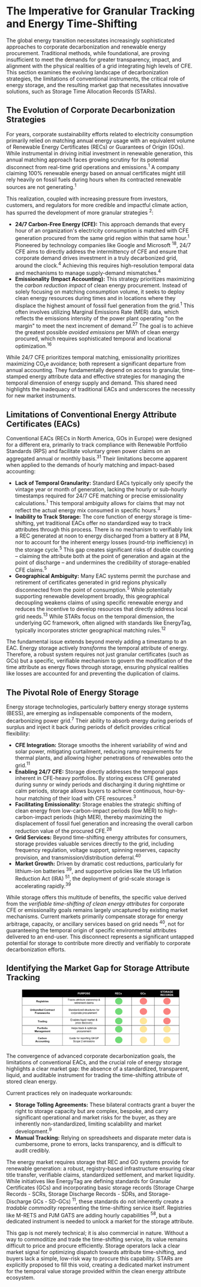 # The Imperative for Granular Tracking and Energy Time-Shifting

The global energy transition necessitates increasingly sophisticated approaches to corporate decarbonization and renewable energy procurement. Traditional methods, while foundational, are proving insufficient to meet the demands for greater transparency, impact, and alignment with the physical realities of a grid integrating high levels of CFE. This section examines the evolving landscape of decarbonization strategies, the limitations of conventional instruments, the critical role of energy storage, and the resulting market gap that necessitates innovative solutions, such as Storage Time Allocation Records (STARs).

## The Evolution of Corporate Decarbonization Strategies

For years, corporate sustainability efforts related to electricity consumption primarily relied on matching annual energy usage with an equivalent volume of Renewable Energy Certificates (RECs) or Guarantees of Origin (GOs). While instrumental in driving initial investment in renewable generation, this annual matching approach faces growing scrutiny for its potential disconnect from real-time grid operations and emissions.<sup>1</sup> A company claiming 100% renewable energy based on annual certificates might still rely heavily on fossil fuels during hours when its contracted renewable sources are not generating.<sup>1</sup>

This realization, coupled with increasing pressure from investors, customers, and regulators for more credible and impactful climate action, has spurred the development of more granular strategies <sup>2</sup>:

* **24/7 Carbon-Free Energy (CFE):** This approach demands that every hour of an organization's electricity consumption is matched with CFE generation procured from the same grid region within that same hour.<sup>1</sup> Pioneered by technology companies like Google and Microsoft <sup>18</sup>, 24/7 CFE aims to directly address the intermittency of CFE and ensure that corporate demand drives investment in a truly decarbonized grid, around the clock.<sup>4</sup> Achieving this requires high-resolution temporal data and mechanisms to manage supply-demand mismatches.<sup>4</sup>
* **Emissionality (Impact Accounting):** This strategy prioritizes maximizing the _carbon reduction impact_ of clean energy procurement. Instead of solely focusing on matching consumption volume, it seeks to deploy clean energy resources during times and in locations where they displace the highest amount of fossil fuel generation from the grid.<sup>1</sup> This often involves utilizing Marginal Emissions Rate (MER) data, which reflects the emissions intensity of the power plant operating "on the margin" to meet the next increment of demand.<sup>27</sup> The goal is to achieve the greatest possible _avoided emissions_ per MWh of clean energy procured, which requires sophisticated temporal and locational optimization.<sup>16</sup>

While 24/7 CFE prioritizes temporal matching, emissionality prioritizes maximizing CO₂e avoidance; both represent a significant departure from annual accounting. They fundamentally depend on access to granular, time-stamped energy attribute data and effective strategies for managing the temporal dimension of energy supply and demand. This shared need highlights the inadequacy of traditional EACs and underscores the necessity for new market instruments.

## Limitations of Conventional Energy Attribute Certificates (EACs)

Conventional EACs (RECs in North America, GOs in Europe) were designed for a different era, primarily to track compliance with Renewable Portfolio Standards (RPS) and facilitate voluntary green power claims on an aggregated annual or monthly basis.<sup>31</sup> Their limitations become apparent when applied to the demands of hourly matching and impact-based accounting:

* **Lack of Temporal Granularity:** Standard EACs typically only specify the vintage year or month of generation, lacking the hourly or sub-hourly timestamps required for 24/7 CFE matching or precise emissionality calculations.<sup>1</sup> This temporal ambiguity allows for claims that may not reflect the actual energy mix consumed in specific hours.<sup>3</sup>
* **Inability to Track Storage:** The core function of energy storage is time-shifting, yet traditional EACs offer no standardized way to track attributes through this process. There is no mechanism to verifiably link a REC generated at noon to energy discharged from a battery at 8 PM, nor to account for the inherent energy losses (round-trip inefficiency) in the storage cycle.<sup>5</sup> This gap creates significant risks of double counting – claiming the attribute both at the point of generation and again at the point of discharge – and undermines the credibility of storage-enabled CFE claims.<sup>5</sup>
* **Geographical Ambiguity:** Many EAC systems permit the purchase and retirement of certificates generated in grid regions physically disconnected from the point of consumption.<sup>5</sup> While potentially supporting renewable development broadly, this geographical decoupling weakens claims of using specific renewable energy and reduces the incentive to develop resources that directly address local grid needs.<sup>13</sup> While STARs focus on the temporal dimension, the underlying GC framework, often aligned with standards like EnergyTag, typically incorporates stricter geographical matching rules.<sup>12</sup>

The fundamental issue extends beyond merely adding a timestamp to an EAC. Energy storage actively _transforms_ the temporal attribute of energy. Therefore, a robust system requires not just granular certificates (such as GCs) but a specific, verifiable mechanism to govern the modification of the time attribute as energy flows through storage, ensuring physical realities like losses are accounted for and preventing the duplication of claims.

## The Pivotal Role of Energy Storage

Energy storage technologies, particularly battery energy storage systems (BESS), are emerging as indispensable components of the modern, decarbonizing power grid.<sup>7</sup> Their ability to absorb energy during periods of surplus and inject it back during periods of deficit provides critical flexibility:

* **CFE Integration:** Storage smooths the inherent variability of wind and solar power, mitigating curtailment, reducing ramp requirements for thermal plants, and allowing higher penetrations of renewables onto the grid.<sup>11</sup>
* **Enabling 24/7 CFE:** Storage directly addresses the temporal gaps inherent in CFE-heavy portfolios. By storing excess CFE generated during sunny or windy periods and discharging it during nighttime or calm periods, storage allows buyers to achieve continuous, hour-by-hour matching of their load with CFE resources.<sup>3</sup>
* **Facilitating Emissionality:** Storage enables the strategic shifting of clean energy from low-carbon-impact periods (low MER) to high-carbon-impact periods (high MER), thereby maximizing the displacement of fossil fuel generation and increasing the overall carbon reduction value of the procured CFE.<sup>28</sup>
* **Grid Services:** Beyond time-shifting energy attributes for consumers, storage provides valuable services directly to the grid, including frequency regulation, voltage support, spinning reserves, capacity provision, and transmission/distribution deferral.<sup>40</sup>
* **Market Growth:** Driven by dramatic cost reductions, particularly for lithium-ion batteries <sup>39</sup>, and supportive policies like the US Inflation Reduction Act (IRA) <sup>51</sup>, the deployment of grid-scale storage is accelerating rapidly.<sup>39</sup>

While storage offers this multitude of benefits, the specific value derived from the _verifiable time-shifting of clean energy attributes_ for corporate CFE or emissionality goals remains largely uncaptured by existing market mechanisms. Current markets primarily compensate storage for energy arbitrage, capacity, or ancillary services based on grid needs <sup>40</sup>, not for guaranteeing the temporal origin of specific environmental attributes delivered to an end-user. This disconnect represents a significant untapped potential for storage to contribute more directly and verifiably to corporate decarbonization efforts.

## Identifying the Market Gap for Storage Attribute Tracking

<figure><img src=".gitbook/assets/image (1).png" alt=""><figcaption></figcaption></figure>

The convergence of advanced corporate decarbonization goals, the limitations of conventional EACs, and the crucial role of energy storage highlights a clear market gap: the absence of a standardized, transparent, liquid, and auditable instrument for trading the time-shifting attribute of stored clean energy.

Current practices rely on inadequate workarounds:

* **Storage Tolling Agreements:** These bilateral contracts grant a buyer the right to storage capacity but are complex, bespoke, and carry significant operational and market risks for the buyer, as they are inherently non-standardized, limiting scalability and market development.<sup>9</sup>
* **Manual Tracking:** Relying on spreadsheets and disparate meter data is cumbersome, prone to errors, lacks transparency, and is difficult to audit credibly.

The energy market requires storage that REC and GO systems provide for renewable generation: a robust, registry-based infrastructure ensuring clear title transfer, verifiable claims, standardized settlement, and market liquidity. While initiatives like EnergyTag are defining standards for Granular Certificates (GCs) and incorporating basic storage records (Storage Charge Records - SCRs, Storage Discharge Records - SDRs, and Storage-Discharge GCs - SD-GCs) <sup>11</sup>, these standards do not inherently create a _tradable commodity_ representing the time-shifting service itself. Registries like M-RETS and PJM GATS are adding hourly capabilities <sup>58</sup>, but a dedicated instrument is needed to unlock a market for the storage attribute.

This gap is not merely technical; it is also commercial in nature. Without a way to commoditize and trade the time-shifting service, its value remains difficult to price and procure efficiently. Storage operators lack a clear market signal for optimizing dispatch towards attribute time-shifting, and buyers lack a simple, low-risk way to procure this capability. STARs are explicitly proposed to fill this void, creating a dedicated market instrument for the temporal value storage provided within the clean energy attribute ecosystem.

